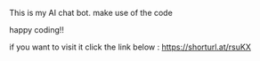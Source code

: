 This is my AI chat bot.
make use of the code



happy coding!!

if you want to visit it click the link below :
https://shorturl.at/rsuKX

